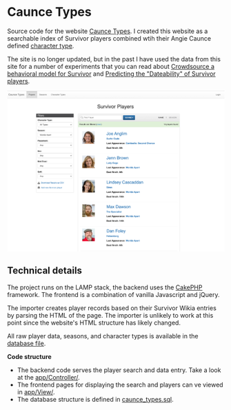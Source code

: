 # Caunce Types

Source code for the website [Caunce Types](http://www.cauncetypes.com/). I created this website as a searchable index of Survivor players combined wtih their Angie Caunce defined [character type](https://robhasawebsite.com/survivor-2014-casting-types-success-winner-statistics/). 

The site is no longer updated, but in the past I have used the data from this site for a number of experiments that you can read about [Crowdsource a behavioral model for Survivor](https://thefalc.com/2017/09/crowdsourcing-a-behavioral-model-for-survivor/) and [Predicting the "Dateability" of Survivor players](https://thefalc.com/2016/09/predicting-the-dateability-of-survivor-players/).

![Caunce Types](/assets/caunce-types.png)

## Technical details

The project runs on the LAMP stack, the backend uses the [CakePHP](http://www.cakephp.org) framework. The frontend is a combination of vanilla Javascript and jQuery. 

The importer creates player records based on their Survivor Wikia entries by parsing the HTML of the page. The importer is unlikely to work at this point since the website's HTML structure has likely changed.

All raw player data, seasons, and character types is available in the [database file](https://github.com/thefalc/caunce-types/blob/main/caunce_types.sql).

**Code structure**
* The backend code serves the player search and data entry. Take a look at the [app/Controller/](https://github.com/thefalc/caunce-types/blob/main/app/Controller/).
* The frontend pages for displaying the search and players can ve viewed in [app/View/](https://github.com/thefalc/caunce-types/tree/main/app/View).
* The database structure is defined in [caunce_types.sql](https://github.com/thefalc/caunce-types/blob/main/caunce_types.sql).

